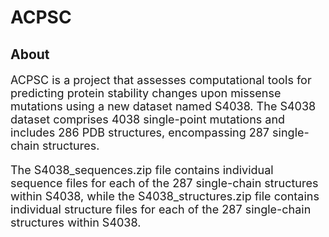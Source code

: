 # ACPSC
## About
<font size=4>

ACPSC is a project that assesses computational tools for predicting protein stability changes upon missense mutations using a new dataset named S4038. The S4038 dataset comprises 4038 single-point mutations and includes 286 PDB structures, encompassing 287 single-chain structures.

The S4038_sequences.zip file contains individual sequence files for each of the 287 single-chain structures within S4038, while the S4038_structures.zip file contains individual structure files for each of the 287 single-chain structures within S4038.

</font>

